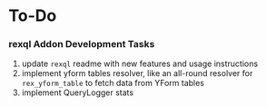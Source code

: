 # To-Do

### rexql Addon Development Tasks

1. update `rexql` readme with new features and usage instructions
2. implement yform tables resolver, like an all-round resolver for `rex_yform_table` to fetch data from YForm tables
3. implement QueryLogger stats
